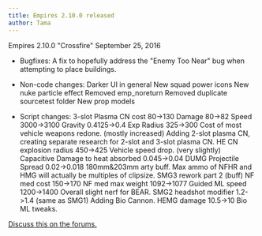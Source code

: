 ```yaml
---
title: Empires 2.10.0 released
author: Tama
---
```


Empires 2.10.0 "Crossfire"
September 25, 2016

* Bugfixes:
A fix to hopefully address the "Enemy Too Near" bug when attempting to place buildings.

* Non-code changes:
Darker UI in general
New squad power icons
New nuke particle effect
Removed emp_noreturn
Removed duplicate sourcetest folder
New prop models

* Script changes:
3-slot Plasma CN cost 80->130 Damage 80->82 Speed 3000->3100 Gravity 0.4125->0.4 Exp Radius 325->300
Cost of most vehicle weapons redone. (mostly increased)
Adding 2-slot plasma CN, creating separate research for 2-slot and 3-slot plasma CN.
HE CN explosion radius 450->425
Vehicle speed drop. (very slightly)
Capacitive Damage to heat absorbed 0.045->0.04
DUMG Projectile Spread 0.02->0.018
180mm&203mm arty buff.
Max ammo of NFHR and HMG will actually be multiples of clipsize.
SMG3 rework part 2 (buff)
NF med cost 150->170
NF med max weight 1092->1077
Guided ML speed 1200->1400
Overall slight nerf for BEAR.
SMG2 headshot modifier 1.2->1.4 (same as SMG1)
Adding Bio Cannon.
HEMG damage 10.5->10
Bio ML tweaks.

[Discuss this on the forums.](https://forums.empiresmod.com/index.php?threads/empires-2-10-0-released.20570/#post-534476)
